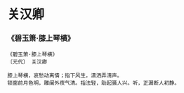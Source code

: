 # 关汉卿

### 《碧玉箫·膝上琴横》

```
《碧玉箫·膝上琴横》
〔元代〕 关汉卿

膝上琴横，哀愁动离情；指下风生，潇洒弄清声。
锁窗前月色明，雕阑外夜气清。指法轻，助起骚人兴。听，正漏断人初静。
```
